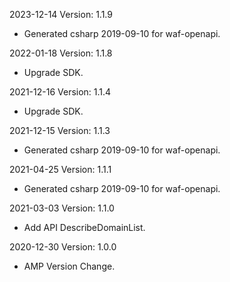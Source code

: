 2023-12-14 Version: 1.1.9
- Generated csharp 2019-09-10 for waf-openapi.

2022-01-18 Version: 1.1.8
- Upgrade SDK.

2021-12-16 Version: 1.1.4
- Upgrade SDK.

2021-12-15 Version: 1.1.3
- Generated csharp 2019-09-10 for waf-openapi.

2021-04-25 Version: 1.1.1
- Generated csharp 2019-09-10 for waf-openapi.

2021-03-03 Version: 1.1.0
- Add API DescribeDomainList.

2020-12-30 Version: 1.0.0
- AMP Version Change.

